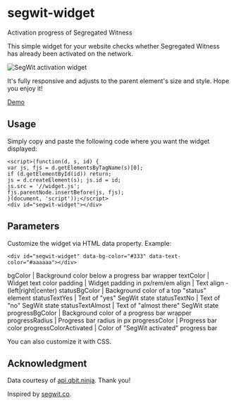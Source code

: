 # segwit-widget
Activation progress of Segregated Witness

This simple widget for your website checks whether Segregated Witness has already been activated on the network.

![SegWit activation widget](https://freedomnode.com/uploads/images/c6cdf0180dd26ef9f0e3c790d2f06a06c75b7ab6a11e5e7436879edc4b750263.png)

It's fully responsive and adjusts to the parent element's size and style.
Hope you enjoy it!

[Demo](https://segwit.freedomnode.com/demo.php)

## Usage

Simply copy and paste the following code where you want the widget displayed:

````
<script>(function(d, s, id) {
var js, fjs = d.getElementsByTagName(s)[0];
if (d.getElementById(id)) return;
js = d.createElement(s); js.id = id;
js.src = '//widget.js';
fjs.parentNode.insertBefore(js, fjs);
}(document, 'script'));</script>
<div id="segwit-widget"></div>
````

## Parameters

Customize the widget via HTML data property. Example:

````<div id="segwit-widget" data-bg-color="#333" data-text-color="#aaaaaa"></div>````

bgColor | Background color below a progress bar wrapper
textColor | Widget text color
padding | Widget padding in px/rem/em
align | Text align - (left|right|center)
statusBgColor | Background color of a top "status" element
statusTextYes | Text of "yes" SegWit state
statusTextNo | Text of "no" SegWit state
statusTextAlmost | Text of "almost there" SegWit state
progressBgColor | Background color of a progress bar wrapper
progressRadius | Progress bar radius in px
progressColor | Progress bar color
progressColorActivated | Color of "SegWit activated" progress bar

You can also customize it with CSS.

## Acknowledgment
Data courtesy of [api.qbit.ninja](http://api.qbit.ninja/versionstats). Thank you!

Inspired by [segwit.co](http://www.segwit.co/).
